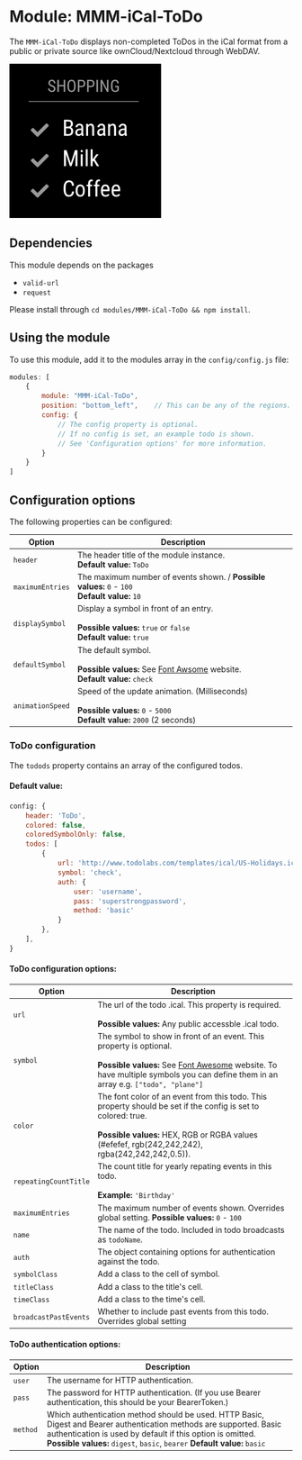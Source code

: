 # Module: MMM-iCal-ToDo
The `MMM-iCal-ToDo` displays non-completed ToDos in the iCal format from a public or private source like ownCloud/Nextcloud through WebDAV.

![MMM-iCal-ToDo Screenshot](MMM-iCal-ToDo.png)

## Dependencies
This module depends on the packages

- `valid-url`
- `request`

Please install through `cd modules/MMM-iCal-ToDo && npm install`.

## Using the module

To use this module, add it to the modules array in the `config/config.js` file:
````javascript
modules: [
	{
		module: "MMM-iCal-ToDo",
		position: "bottom_left",	// This can be any of the regions. Best results in left or right regions.
		config: {
			// The config property is optional.
			// If no config is set, an example todo is shown.
			// See 'Configuration options' for more information.
		}
	}
]
````

## Configuration options

The following properties can be configured:

| Option                       | Description
| ---------------------------- | -----------
| `header`             | The header title of the module instance. <br> **Default value:** `ToDo`
| `maximumEntries`             | The maximum number of events shown. / **Possible values:** `0` - `100` <br> **Default value:** `10`
| `displaySymbol`              | Display a symbol in front of an entry. <br><br> **Possible values:** `true` or `false` <br> **Default value:** `true`
| `defaultSymbol`              | The default symbol. <br><br> **Possible values:** See [Font Awsome](http://fontawesome.io/icons/) website. <br> **Default value:** `check`
| `animationSpeed`             | Speed of the update animation. (Milliseconds) <br><br> **Possible values:** `0` - `5000` <br> **Default value:** `2000` (2 seconds)

### ToDo configuration

The `todods` property contains an array of the configured todos.

#### Default value:
````javascript
config: {
	header: 'ToDo',
	colored: false,
	coloredSymbolOnly: false,
	todos: [
		{
			url: 'http://www.todolabs.com/templates/ical/US-Holidays.ics',
			symbol: 'check',
			auth: {
			    user: 'username',
			    pass: 'superstrongpassword',
			    method: 'basic'
			}
		},
	],
}
````

#### ToDo configuration options:
| Option                | Description
| --------------------- | -----------
| `url`	                | The url of the todo .ical. This property is required. <br><br> **Possible values:** Any public accessble .ical todo.
| `symbol`              | The symbol to show in front of an event. This property is optional. <br><br> **Possible values:** See [Font Awesome](http://fontawesome.io/icons/) website. To have multiple symbols you can define them in an array e.g. `["todo", "plane"]`
| `color`              | The font color of an event from this todo. This property should be set if the config is set to colored: true. <br><br> **Possible values:** HEX, RGB or RGBA values (#efefef, rgb(242,242,242), rgba(242,242,242,0.5)).
| `repeatingCountTitle`	| The count title for yearly repating events in this todo.  <br><br> **Example:** `'Birthday'`
| `maximumEntries`      | The maximum number of events shown.  Overrides global setting. **Possible values:** `0` - `100`
| `name`                | The name of the todo.  Included in todo broadcasts as `todoName`.
| `auth`                | The object containing options for authentication against the todo.
| `symbolClass`         | Add a class to the cell of symbol.
| `titleClass`          | Add a class to the title's cell.
| `timeClass`           | Add a class to the time's cell.
| `broadcastPastEvents` | Whether to include past events from this todo.  Overrides global setting


#### ToDo authentication options:
| Option                | Description
| --------------------- | -----------
| `user`                | The username for HTTP authentication.
| `pass`                | The password for HTTP authentication. (If you use Bearer authentication, this should be your BearerToken.)
| `method`              | Which authentication method should be used. HTTP Basic, Digest and Bearer authentication methods are supported. Basic authentication is used by default if this option is omitted. **Possible values:** `digest`, `basic`, `bearer` **Default value:** `basic`

